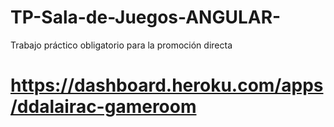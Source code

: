 # TP-Sala-de-Juegos-ANGULAR-
Trabajo práctico obligatorio para la promoción directa

# https://dashboard.heroku.com/apps/ddalairac-gameroom

